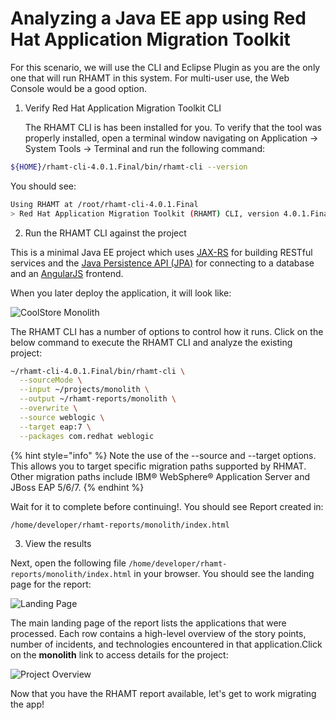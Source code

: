 # Analyzing a Java EE app using Red Hat Application Migration Toolkit

For this scenario, we will use the CLI and Eclipse Plugin as you are the only one that will run RHAMT in this system. For multi-user use, the Web Console would be a good option.

1. Verify Red Hat Application Migration Toolkit CLI

   The RHAMT CLI is has been installed for you. To verify that the tool was properly installed, open a terminal window navigating on Application → System Tools → Terminal and run the following command:

```bash
${HOME}/rhamt-cli-4.0.1.Final/bin/rhamt-cli --version
```

You should see:

```bash
Using RHAMT at /root/rhamt-cli-4.0.1.Final
> Red Hat Application Migration Toolkit (RHAMT) CLI, version 4.0.1.Final.
```

2. Run the RHAMT CLI against the project

This is a minimal Java EE project which uses [JAX-RS](https://docs.oracle.com/javaee/7/tutorial/jaxrs.htm) for building RESTful services and the [Java Persistence API \(JPA\)](https://docs.oracle.com/javaee/7/tutorial/partpersist.htm) for connecting to a database and an [AngularJS](https://angularjs.org/) frontend.

When you later deploy the application, it will look like:

![CoolStore Monolith](https://lh5.googleusercontent.com/-QevysQ26TiDsqIApIDl3889ersyTCQb4WtPbOqCnkMPhvDzTV6uyxMyOdb_J9s1d37VTBcAzgRcPr4skpOpxGPhulB6uw8aFYpdDYLB2sZ18e8SLj0mh8_xHXMA3uZmEI1Vj7dG)

The RHAMT CLI has a number of options to control how it runs. Click on the below command to execute the RHAMT CLI and analyze the existing project:

```bash
~/rhamt-cli-4.0.1.Final/bin/rhamt-cli \
  --sourceMode \
  --input ~/projects/monolith \
  --output ~/rhamt-reports/monolith \
  --overwrite \
  --source weblogic \
  --target eap:7 \
  --packages com.redhat weblogic
```

{% hint style="info" %}
Note the use of the --source and --target options. This allows you to target specific migration paths supported by RHMAT. Other migration paths include IBM® WebSphere® Application Server and JBoss EAP 5/6/7.
{% endhint %}

Wait for it to complete before continuing!. You should see Report created in:

```bash
/home/developer/rhamt-reports/monolith/index.html
```

3. View the results

Next, open the following file `/home/developer/rhamt-reports/monolith/index.html` in your browser. You should see the landing page for the report:

![Landing Page](https://lh5.googleusercontent.com/0CJojzmX8ynhPUnc9MlXo17q9NeXM7qFxEFmQGq5xSoUOI98bjO1vQF6BxR5vvQMfvMJX4I7UkspPVgF7QF2jIwRMkqWHvlaNSfaOZoUPoZYP2YtwfilNgWSNmOmdDfvLZTme2ZE)

The main landing page of the report lists the applications that were processed. Each row contains a high-level overview of the story points, number of incidents, and technologies encountered in that application.Click on the **monolith** link to access details for the project:

![Project Overview](https://lh6.googleusercontent.com/W83TxodJKLCkBR83zaj9iKbRQ9tFp6XrTQkE7z8sKZVg5S-eLOmpcUI7iV4ZWT7hgIm3riduYSphhvJfz5X3oFQWBgdPy_PenWpIM7_cJbSS8_YpFwXgyr6PlOJVGx0cgctSIpPr)

Now that you have the RHAMT report available, let's get to work migrating the app!  


